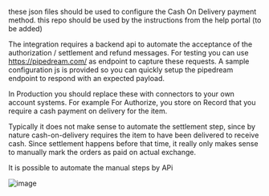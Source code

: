 these json files should be used to configure the Cash On Delivery payment method. this repo should be used by the instructions from the help portal (to be added)

The integration requires a backend api to automate the acceptance of the authorization / settlement and refund messages. For testing you can use https://pipedream.com/ as endpoint to capture these requests. A sample configuration js is provided so you can quickly setup the pipedream endpoint to respond with an expected payload.

In Production you should replace these with connectors to your own account systems. For example For Authorize, you store on Record that you require a cash payment on delivery for the item.


Typically it does not make sense to automate the settlement step, since by nature cash-on-delivery requires the item to have been delivered to receive cash. Since settlement happens before that time, it really only makes sense to manually mark the orders as paid on actual exchange.

It is possible to automate the manual steps by APi

![image](https://user-images.githubusercontent.com/10423174/144270662-69f5bb65-00d1-4787-8c2a-bf0c36f0b48d.png)
